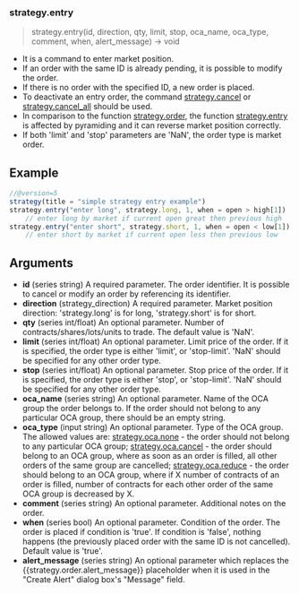 ### strategy.entry

> strategy.entry(id, direction, qty, limit, stop, oca_name, oca_type, comment, when, alert_message) → void

- It is a command to enter market position. 
- If an order with the same ID is already pending, it is possible to modify the order. 
- If there is no order with the specified ID, a new order is placed. 
- To deactivate an entry order, the command [strategy.cancel](https://www.tradingview.com/pine-script-reference/v5/#fun_strategy{dot}cancel) or [strategy.cancel_all](https://www.tradingview.com/pine-script-reference/v5/#fun_strategy{dot}cancel_all) should be used. 
- In comparison to the function [strategy.order](https://www.tradingview.com/pine-script-reference/v5/#fun_strategy{dot}order), the function [strategy.entry](https://www.tradingview.com/pine-script-reference/v5/#fun_strategy{dot}entry) is affected by pyramiding and it can reverse market position correctly. 
- If both 'limit' and 'stop' parameters are 'NaN', the order type is market order.



## Example

```js
//@version=5
strategy(title = "simple strategy entry example")
strategy.entry("enter long", strategy.long, 1, when = open > high[1]) 
	// enter long by market if current open great then previous high
strategy.entry("enter short", strategy.short, 1, when = open < low[1]) 
	// enter short by market if current open less then previous low
```

## Arguments

- **id** (series string) A required parameter. The order identifier. It is possible to cancel or modify an order by referencing its identifier.
- **direction** (strategy_direction) A required parameter. Market position direction: 'strategy.long' is for long, 'strategy.short' is for short.
- **qty** (series int/float) An optional parameter. Number of contracts/shares/lots/units to trade. The default value is 'NaN'.
- **limit** (series int/float) An optional parameter. Limit price of the order. If it is specified, the order type is either 'limit', or 'stop-limit'. 'NaN' should be specified for any other order type.
- **stop** (series int/float) An optional parameter. Stop price of the order. If it is specified, the order type is either 'stop', or 'stop-limit'. 'NaN' should be specified for any other order type.
- **oca_name** (series string) An optional parameter. Name of the OCA group the order belongs to. If the order should not belong to any particular OCA group, there should be an empty string.
- **oca_type** (input string) An optional parameter. Type of the OCA group. The allowed values are: [strategy.oca.none](https://www.tradingview.com/pine-script-reference/v5/#var_strategy{dot}oca{dot}none) - the order should not belong to any particular OCA group; [strategy.oca.cancel](https://www.tradingview.com/pine-script-reference/v5/#var_strategy{dot}oca{dot}cancel) - the order should belong to an OCA group, where as soon as an order is filled, all other orders of the same group are cancelled; [strategy.oca.reduce](https://www.tradingview.com/pine-script-reference/v5/#var_strategy{dot}oca{dot}reduce) - the order should belong to an OCA group, where if X number of contracts of an order is filled, number of contracts for each other order of the same OCA group is decreased by X.
- **comment** (series string) An optional parameter. Additional notes on the order.
- **when** (series bool) An optional parameter. Condition of the order. The order is placed if condition is 'true'. If condition is 'false', nothing happens (the previously placed order with the same ID is not cancelled). Default value is 'true'.
- **alert_message** (series string) An optional parameter which replaces the {{strategy.order.alert_message}} placeholder when it is used in the "Create Alert" dialog box's "Message" field.